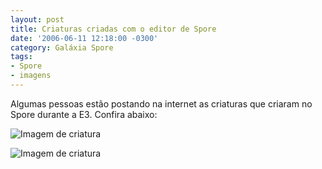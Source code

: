 ```yaml
---
layout: post
title: Criaturas criadas com o editor de Spore
date: '2006-06-11 12:18:00 -0300'
category: Galáxia Spore
tags:
- Spore
- imagens
---
```

Algumas pessoas estão postando na internet as criaturas que criaram no Spore durante a E3. Confira abaixo:

![Imagem de criatura](https://i.imgur.com/FZJQKg3.jpg)

![Imagem de criatura](https://i.imgur.com/OIm1GlP.jpg)